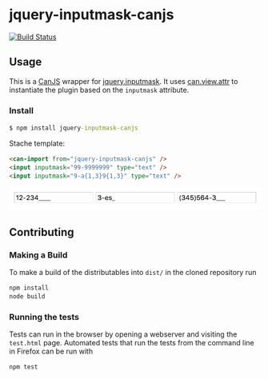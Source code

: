 # jquery-inputmask-canjs

[![Build Status](https://travis-ci.org/ilyavf/jquery-inputmask-canjs.png?branch=master)](https://travis-ci.org/ilyavf/jquery-inputmask-canjs)



## Usage

This is a [CanJS](https://canjs.com/) wrapper for [jquery.inputmask](http://robinherbots.github.io/Inputmask/). It uses [can.view.attr](https://canjs.com/docs/can.view.attr.html) to instantiate the plugin based on the `inputmask` attribute.

### Install

```cmd
$ npm install jquery-inputmask-canjs
```

Stache template:
```html
<can-import from="jquery-inputmask-canjs" />
<input inputmask="99-9999999" type="text" />
<input inputmask="9-a{1,3}9{1,3}" type="text" />
```

![inputmask demo](./demo/demo.png)

## Contributing

### Making a Build

To make a build of the distributables into `dist/` in the cloned repository run

```cmd
npm install
node build
```

### Running the tests

Tests can run in the browser by opening a webserver and visiting the `test.html` page.
Automated tests that run the tests from the command line in Firefox can be run with

```cmd
npm test
```

